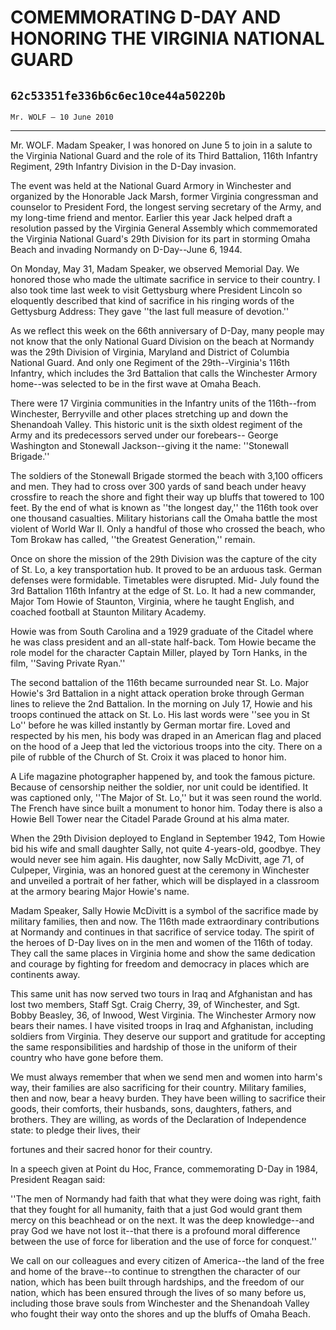 # COMEMMORATING D-DAY AND HONORING THE VIRGINIA NATIONAL GUARD
## `62c53351fe336b6c6ec10ce44a50220b`
`Mr. WOLF — 10 June 2010`

---


Mr. WOLF. Madam Speaker, I was honored on June 5 to join in a salute 
to the Virginia National Guard and the role of its Third Battalion, 
116th Infantry Regiment, 29th Infantry Division in the D-Day invasion.

The event was held at the National Guard Armory in Winchester and 
organized by the Honorable Jack Marsh, former Virginia congressman and 
counselor to President Ford, the longest serving secretary of the Army, 
and my long-time friend and mentor. Earlier this year Jack helped draft 
a resolution passed by the Virginia General Assembly which commemorated 
the Virginia National Guard's 29th Division for its part in storming 
Omaha Beach and invading Normandy on D-Day--June 6, 1944.

On Monday, May 31, Madam Speaker, we observed Memorial Day. We 
honored those who made the ultimate sacrifice in service to their 
country. I also took time last week to visit Gettysburg where President 
Lincoln so eloquently described that kind of sacrifice in his ringing 
words of the Gettysburg Address: They gave ''the last full measure of 
devotion.''

As we reflect this week on the 66th anniversary of D-Day, many people 
may not know that the only National Guard Division on the beach at 
Normandy was the 29th Division of Virginia, Maryland and District of 
Columbia National Guard. And only one Regiment of the 29th--Virginia's 
116th Infantry, which includes the 3rd Battalion that calls the 
Winchester Armory home--was selected to be in the first wave at Omaha 
Beach.

There were 17 Virginia communities in the Infantry units of the 
116th--from Winchester, Berryville and other places stretching up and 
down the Shenandoah Valley. This historic unit is the sixth oldest 
regiment of the Army and its predecessors served under our forebears--
George Washington and Stonewall Jackson--giving it the name: 
''Stonewall Brigade.''

The soldiers of the Stonewall Brigade stormed the beach with 3,100 
officers and men. They had to cross over 300 yards of sand beach under 
heavy crossfire to reach the shore and fight their way up bluffs that 
towered to 100 feet. By the end of what is known as ''the longest 
day,'' the 116th took over one thousand casualties. Military historians 
call the Omaha battle the most violent of World War II. Only a handful 
of those who crossed the beach, who Tom Brokaw has called, ''the 
Greatest Generation,'' remain.

Once on shore the mission of the 29th Division was the capture of the 
city of St. Lo, a key transportation hub. It proved to be an arduous 
task. German defenses were formidable. Timetables were disrupted. Mid-
July found the 3rd Battalion 116th Infantry at the edge of St. Lo. It 
had a new commander, Major Tom Howie of Staunton, Virginia, where he 
taught English, and coached football at Staunton Military Academy.

Howie was from South Carolina and a 1929 graduate of the Citadel 
where he was class president and an all-state half-back. Tom Howie 
became the role model for the character Captain Miller, played by Torn 
Hanks, in the film, ''Saving Private Ryan.''


The second battalion of the 116th became surrounded near St. Lo. 
Major Howie's 3rd Battalion in a night attack operation broke through 
German lines to relieve the 2nd Battalion. In the morning on July 17, 
Howie and his troops continued the attack on St. Lo. His last words 
were ''see you in St Lo'' before he was killed instantly by German 
mortar fire. Loved and respected by his men, his body was draped in an 
American flag and placed on the hood of a Jeep that led the victorious 
troops into the city. There on a pile of rubble of the Church of St. 
Croix it was placed to honor him.

A Life magazine photographer happened by, and took the famous 
picture. Because of censorship neither the soldier, nor unit could be 
identified. It was captioned only, ''The Major of St. Lo,'' but it was 
seen round the world. The French have since built a monument to honor 
him. Today there is also a Howie Bell Tower near the Citadel Parade 
Ground at his alma mater.

When the 29th Division deployed to England in September 1942, Tom 
Howie bid his wife and small daughter Sally, not quite 4-years-old, 
goodbye. They would never see him again. His daughter, now Sally 
McDivitt, age 71, of Culpeper, Virginia, was an honored guest at the 
ceremony in Winchester and unveiled a portrait of her father, which 
will be displayed in a classroom at the armory bearing Major Howie's 
name.

Madam Speaker, Sally Howie McDivitt is a symbol of the sacrifice made 
by military families, then and now. The 116th made extraordinary 
contributions at Normandy and continues in that sacrifice of service 
today. The spirit of the heroes of D-Day lives on in the men and women 
of the 116th of today. They call the same places in Virginia home and 
show the same dedication and courage by fighting for freedom and 
democracy in places which are continents away.

This same unit has now served two tours in Iraq and Afghanistan and 
has lost two members, Staff Sgt. Craig Cherry, 39, of Winchester, and 
Sgt. Bobby Beasley, 36, of Inwood, West Virginia. The Winchester Armory 
now bears their names. I have visited troops in Iraq and Afghanistan, 
including soldiers from Virginia. They deserve our support and 
gratitude for accepting the same responsibilities and hardship of those 
in the uniform of their country who have gone before them.

We must always remember that when we send men and women into harm's 
way, their families are also sacrificing for their country. Military 
families, then and now, bear a heavy burden. They have been willing to 
sacrifice their goods, their comforts, their husbands, sons, daughters, 
fathers, and brothers. They are willing, as words of the Declaration of 
Independence state: to pledge their lives, their


fortunes and their sacred honor for their country.

In a speech given at Point du Hoc, France, commemorating D-Day in 
1984, President Reagan said:


''The men of Normandy had faith that what they were doing was right, 
faith that they fought for all humanity, faith that a just God would 
grant them mercy on this beachhead or on the next. It was the deep 
knowledge--and pray God we have not lost it--that there is a profound 
moral difference between the use of force for liberation and the use of 
force for conquest.''


We call on our colleagues and every citizen of America--the land of 
the free and home of the brave--to continue to strengthen the character 
of our nation, which has been built through hardships, and the freedom 
of our nation, which has been ensured through the lives of so many 
before us, including those brave souls from Winchester and the 
Shenandoah Valley who fought their way onto the shores and up the 
bluffs of Omaha Beach.
